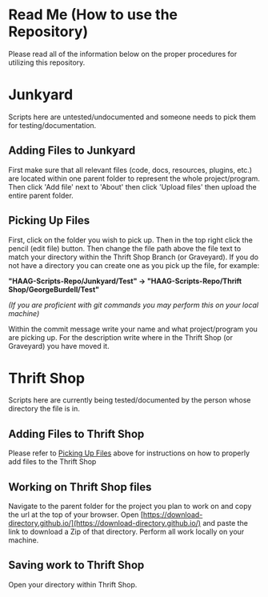# Read Me (How to use the Repository)

Please read all of the information below on the proper procedures for utilizing this repository.

# Junkyard

Scripts here are untested/undocumented and someone needs to pick them for testing/documentation. 

## Adding Files to Junkyard
First make sure that all relevant files (code, docs, resources, plugins, etc.) are located within one parent folder to represent the whole project/program. Then click 'Add file' next to 'About' then click 'Upload files' then upload the entire parent folder.

## Picking Up Files
First, click on the folder you wish to pick up. Then in the top right click the pencil (edit file) button. Then change the file path above the file text to match your directory within the Thrift Shop Branch (or Graveyard). If you do not have a directory you can create one as you pick up the file, for example:

**"HAAG-Scripts-Repo/Junkyard/Test" -> "HAAG-Scripts-Repo/Thrift Shop/GeorgeBurdell/Test"**

*(If you are proficient with git commands you may perform this on your local machine)*

Within the commit message write your name and what project/program you are picking up.
For the description write where in the Thrift Shop (or Graveyard) you have moved it.

# Thrift Shop

Scripts here are currently being tested/documented by the person whose directory the file is in.

## Adding Files to Thrift Shop
Please refer to [Picking Up Files](#picking-up-files) above for instructions on how to properly add files to the Thrift Shop

## Working on Thrift Shop files
Navigate to the parent folder for the project you plan to work on and copy the url at the top of your browser.
Open [https://download-directory.github.io/](https://download-directory.github.io/) and paste the link to download a Zip of that directory. Perform all work locally on your machine.

## Saving work to Thrift Shop
Open your directory within Thrift Shop.
